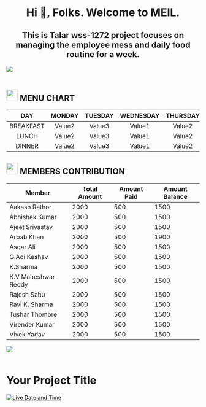<h1 align="center">Hi 👋, Folks. Welcome to MEIL. </h1>
<h2 align="center"> This is Talar wss-1272 project focuses on managing the employee mess and daily food routine for a week.</h2>

<img src="https://user-images.githubusercontent.com/73097560/115834477-dbab4500-a447-11eb-908a-139a6edaec5c.gif"><br><br>

## <img src="https://media.giphy.com/media/3o85g3loeiLcF26OZy/giphy.gif" width ="30"><b> MENU CHART</b>


| 	DAY	 | 	MONDAY	 | 	TUESDAY	 | 	WEDNESDAY | THURSDAY  |  FRIDAY    |	SATURDAY |  SUNDAY  | 
| 	:-----:	 | 	:-----:	 | 	:-----:	 | 	:-----:| 	:-----:	 | 	:-----:	| 	:-----:	 | 	:-----:	 | 
| 	BREAKFAST	| 	Value2	| 	Value3	   | 	Value1   | 	Value2|	Value3 | Value2  	| 	Value3	 |  
| 	LUNCH	| 	Value2	| 	Value3	   | 	Value1   | 	Value2|	Value3 | Value2  	| 	Value3	 |
| 	DINNER	| 	Value2	| 	Value3	   | 	Value1   | 	Value2|	Value3 | Value2  	| 	Value3	 | 


## <img src="https://media.giphy.com/media/xTiTnqUxyWbsAXq7Ju/giphy.gif" width ="30"><b> MEMBERS CONTRIBUTION </b>


| Member   | Total Amount | Amount Paid | Amount Balance |
|----------|--------------|-------------|-----------------|
| Aakash Rathor  | 2000         | 500         | 1500            |
| Abhishek Kumar | 2000         | 500        | 1500            |
| Ajeet Srivastav    | 2000         | 500         | 1500            |
| Arbab Khan   | 2000         | 500         | 1900            |
| Asgar Ali    | 2000         | 500         | 1500            |
| G.Adi Keshav   | 2000         | 500         | 1500            |
| K.Sharma | 2000         | 500         | 1500            |
| K.V Maheshwar Reddy| 2000         | 500         | 1500            |
| Rajesh Sahu   | 2000         | 500         | 1500            |
| Ravi K. Sharma    | 2000         | 500         | 1500            |
| Tushar Thombre   | 2000         | 500         | 1500            |
| Virender Kumar | 2000         | 500         | 1500            |
| Vivek Yadav    | 2000         | 500         | 1500            |

<img src="https://user-images.githubusercontent.com/73097560/115834477-dbab4500-a447-11eb-908a-139a6edaec5c.gif"><br><br>

# Your Project Title

[![Live Date and Time](https://img.shields.io/date/:timestamp?label=Live%20Date%20and%20Time)](https://shields.io/)
